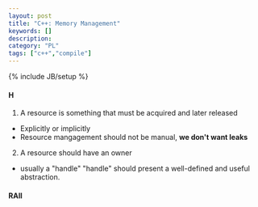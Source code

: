 ```yaml
--- 
layout: post 
title: "C++: Memory Management" 
keywords: [] 
description: 
category: "PL"
tags: ["c++","compile"]
--- 
```

{% include JB/setup %}

#### H
1. A resource is something that must be acquired and later released 
- Explicitly or implicitly
- Resource mangagement should not be manual, **we don't want leaks**

2. A resource should have an owner
- usually a "handle" "handle" should present a well-defined and useful
  abstraction.



#### RAII

